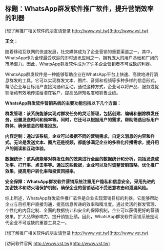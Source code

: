 ## **标题：WhatsApp群发软件推广软件，提升营销效率的利器**

[想了解推广相关软件的朋友请登录 http://www.vst.tw](http://www.vst.tw)

**正文：**

随着移动互联网的快速发展，社交媒体成为了企业营销的重要渠道之一。其中，WhatsApp作为全球最受欢迎的即时通讯应用之一，拥有庞大的用户基础和广阔的市场潜力。因此，WhatsApp群发软件成为了许多企业营销者不可或缺的利器。

WhatsApp群发软件是一种能够帮助企业在WhatsApp平台上快速、高效地进行消息群发的工具。它可以实现群发文本、图片、音频和视频等多种多样的信息形式，帮助企业与目标用户直接沟通和互动。通过这种方式，企业可以将产品、服务或促销活动有效地传递给潜在客户，提高品牌知名度和销售业绩。

**WhatsApp群发软件营销系统的主要功能包括以下几个方面：**

**群发管理：该系统能够实现对群发任务的灵活管理，包括创建、编辑和删除群发任务，设置发送时间和频率等。同时，它还可以根据用户的需求，帮助筛选目标用户群体，确保信息的精准投放。**

**内容定制：通过该系统，企业可以根据不同的营销需求，自定义消息的内容和样式。无论是发送文本、图片还是视频，都能够满足企业的多样化传播需求，提升用户的阅读和互动体验。**

**数据统计：该系统能够对群发任务的效果进行全面的数据统计和分析，包括发送成功率、打开率、点击率等。通过这些数据，企业可以及时调整营销策略，优化推广效果，提高用户转化率和投资回报率。**

**安全保障：WhatsApp群发软件营销系统注重用户隐私和信息安全，采用先进的加密技术和防火墙保护机制，确保企业的营销活动不受恶意攻击和泄漏风险。**

综上所述，WhatsApp群发软件推广软件是企业实现营销目标的利器。它能够帮助企业与目标用户直接沟通，提高信息传递的效率和精准度。通过灵活的群发管理、个性化的内容定制、全面的数据统计和安全的保障机制，企业可以获得更好的营销效果，扩大品牌影响力，提升销售业绩。因此，WhatsApp群发软件营销系统是现代企业不可或缺的重要工具之一。

[想了解推广相关软件的朋友请登录 http://www.vst.tw](http://www.vst.tw)


[访问软件官网 http://www.vst.tw](http://www.vst.tw)
